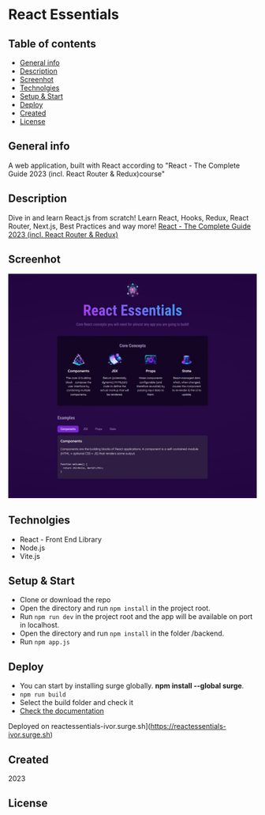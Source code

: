 # React Essentials

## Table of contents
* [General info](#general-info)
* [Description](#description)
* [Screenhot](#screenhot)
* [Technolgies](#technolgies)
* [Setup & Start](#setup)
* [Deploy](#deploy)
* [Created](#created)
* [License](#license)

## General info <a id="general-info"></a>

A web application, built with React according to "React - The Complete Guide 2023 (incl. React Router & Redux)course"

## Description <a id="description"></a>

Dive in and learn React.js from scratch! Learn React, Hooks, Redux, React Router, Next.js, Best Practices and way more! [React - The Complete Guide 2023 (incl. React Router & Redux)](https://www.udemy.com/course/react-the-complete-guide-incl-redux/)

## Screenhot <a id="screenhot"></a>

![image](./public/screenshot.jpg)

## Technolgies <a id="technolgies"></a>

* React - Front End Library
* Node.js
* Vite.js

## Setup & Start <a id="setup"></a>

* Clone or download the repo
* Open the directory and run `npm install` in the project root.
* Run `npm run dev` in the project root and the app will be available on port in localhost.
* Open the directory and run `npm install` in the folder /backend.
* Run `npm app.js`


## Deploy <a id="deploy"></a>

* You can start by installing surge globally. **npm install --global surge**.
* `npm run build`
* Select the build folder and check it
* [Check the documentation](https://surge.sh/)

Deployed on reactessentials-ivor.surge.sh](https://reactessentials-ivor.surge.sh)

## Created <a id="created"></a>

2023

## License <a id="licence"></a>